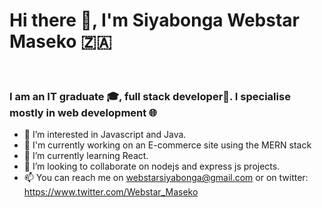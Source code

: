 <h1>Hi there 👋, I'm Siyabonga Webstar Maseko 🇿🇦 </h1>

<br/>

<h3>I am an IT graduate 🎓, full stack developer🌱. I specialise mostly in web development 🌐</h3>

- 👀 I’m interested in Javascript and Java.
- 🔨 I'm currently working on an E-commerce site using the MERN stack
- 🌱 I’m currently learning React.
- 💞️ I’m looking to collaborate on nodejs and  express js projects.
- 📫 You can reach me on webstarsiyabonga@gmail.com or on twitter: https://www.twitter.com/Webstar_Maseko
<!---
Webstar-Maseko/Webstar-Maseko is a ✨ special ✨ repository because its `README.md` (this file) appears on your GitHub profile.
You can click the Preview link to take a look at your changes.
--->
